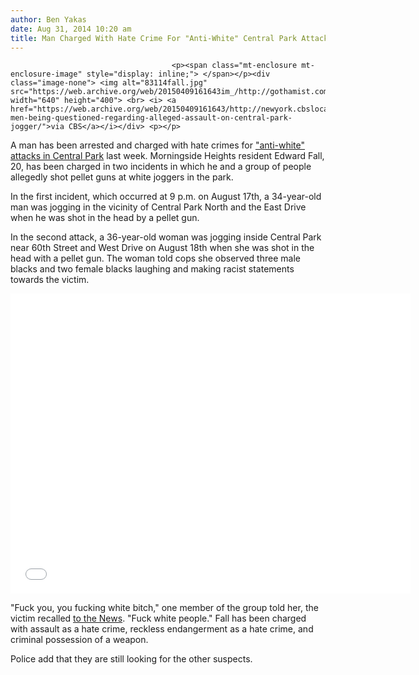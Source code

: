```yaml
---
author: Ben Yakas
date: Aug 31, 2014 10:20 am
title: Man Charged With Hate Crime For "Anti-White" Central Park Attacks
---
```


	
										<p><span class="mt-enclosure mt-enclosure-image" style="display: inline;"> </span></p><div class="image-none"> <img alt="83114fall.jpg" src="https://web.archive.org/web/20150409161643im_/http://gothamist.com/attachments/byakas/83114fall.jpg" width="640" height="400"> <br> <i> <a href="https://web.archive.org/web/20150409161643/http://newyork.cbslocal.com/2014/08/30/2-men-being-questioned-regarding-alleged-assault-on-central-park-jogger/">via CBS</a></i></div> <p></p>

<p>A man has been arrested and charged with hate crimes for <a href="https://web.archive.org/web/20150409161643/http://gothamist.com/2014/08/23/nypd_central_park_jogger_attacked_b.php">&quot;anti-white&quot; attacks in Central Park</a> last week. Morningside Heights resident Edward Fall, 20, has been charged in two incidents in which he and a group of people allegedly shot pellet guns at white joggers in the park. </p>

<p>In the first incident, which occurred at 9 p.m. on August 17th, a 34-year-old man was jogging in the vicinity of Central Park North and the East Drive when he was shot in the head by a pellet gun.</p>

<p>In the second attack, a 36-year-old woman was jogging inside Central Park near 60th Street and West Drive on August 18th when she was shot in the head with a pellet gun. The woman told cops she observed three male blacks and two female blacks laughing and making racist statements towards the victim.</p>

<p><iframe width="640" height="480" src="//web.archive.org/web/20150409161643if_/http://www.youtube.com/embed/sTUlZjXt5_4" frameborder="0" allowfullscreen></iframe></p>

<p>&quot;Fuck you, you fucking white bitch,&quot; one member of the group told her, the victim recalled <a href="https://web.archive.org/web/20150409161643/http://www.nydailynews.com/new-york/nyc-crime/cops-question-pellet-gun-shooting-jogger-article-1.1922425">to the News</a>. &quot;Fuck white people.&quot; Fall has been charged with assault as a hate crime, reckless endangerment as a hate crime, and criminal possession of a weapon.</p>

<p>Police add that they are still looking for the other suspects.</p>					
										
									
				